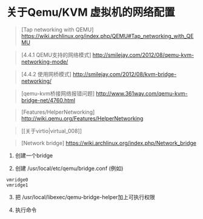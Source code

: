 # 关于Qemu/KVM 虚拟机的网络配置

> [Tap networking with QEMU] https://wiki.archlinux.org/index.php/QEMU#Tap_networking_with_QEMU

> [4.4.1 QEMU支持的网络模式] http://smilejay.com/2012/08/qemu-kvm-networking-mode/

> [4.4.2 使用网桥模式] http://smilejay.com/2012/08/kvm-bridge-networking/

> [qemu-kvm桥接网络报错问题] http://www.361way.com/qemu-kvm-bridge-net/4760.html

> [Features/HelperNetworking] http://wiki.qemu.org/Features/HelperNetworking

> [[关于virtio|virtual_008]]

> [Network bridge] https://wiki.archlinux.org/index.php/Network_bridge

1. 创建一个bridge

2. 创建 /usr/local/etc/qemu/bridge.conf (例如)
~~~
vmridge0
vmridge1
~~~

3. 把 /usr/local/libexec/qemu-bridge-helper加上可执行权限

4. 执行命令
